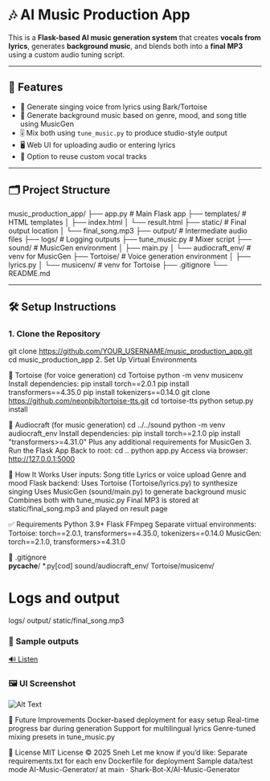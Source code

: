 
# 🎶 AI Music Production App

This is a **Flask-based AI music generation system** that creates **vocals from lyrics**, generates **background music**, and blends both into a **final MP3** using a custom audio tuning script.

---

## 🚀 Features

- 🎤 Generate singing voice from lyrics using Bark/Tortoise
- 🎼 Generate background music based on genre, mood, and song title using MusicGen
- 🎚️ Mix both using `tune_music.py` to produce studio-style output
- 🖥️ Web UI for uploading audio or entering lyrics
- 🔁 Option to reuse custom vocal tracks

---

## 🗂️ Project Structure

music_production_app/
├── app.py # Main Flask app
├── templates/ # HTML templates
│ ├── index.html
│ └── result.html
├── static/ # Final output location
│ └── final_song.mp3
├── output/ # Intermediate audio files
├── logs/ # Logging outputs
├── tune_music.py # Mixer script
├── sound/ # MusicGen environment
│ ├── main.py
│ └── audiocraft_env/ # venv for MusicGen
├── Tortoise/ # Voice generation environment
│ ├── lyrics.py
│ └── musicenv/ # venv for Tortoise
├── .gitignore
└── README.md


---

## 🛠️ Setup Instructions

### 1. Clone the Repository
git clone https://github.com/YOUR_USERNAME/music_production_app.git
cd music_production_app
2. Set Up Virtual Environments

🐢 Tortoise (for voice generation)
cd Tortoise
python -m venv musicenv
Install dependencies:
pip install torch==2.0.1
pip install transformers==4.35.0
pip install tokenizers==0.14.0
git clone https://github.com/neonbjb/tortoise-tts.git
cd tortoise-tts
python setup.py install

🎵 Audiocraft (for music generation)
cd ../../sound
python -m venv audiocraft_env
Install dependencies:
pip install torch==2.1.0
pip install "transformers>=4.31.0"
Plus any additional requirements for MusicGen
3. Run the Flask App
Back to root:
cd ..
python app.py
Access via browser: http://127.0.0.1:5000

🧪 How It Works
User inputs:
Song title
Lyrics or voice upload
Genre and mood
Flask backend:
Uses Tortoise (Tortoise/lyrics.py) to synthesize singing
Uses MusicGen (sound/main.py) to generate background music
Combines both with tune_music.py
Final MP3 is stored at static/final_song.mp3 and played on result page

✅ Requirements
Python 3.9+
Flask
FFmpeg
Separate virtual environments:
Tortoise: torch==2.0.1, transformers==4.35.0, tokenizers==0.14.0
MusicGen: torch==2.1.0, transformers>=4.31.0

📁 .gitignore\
__pycache__/
*.py[cod]
sound/audiocraft_env/
Tortoise/musicenv/

# Logs and output
logs/
output/
static/final_song.mp3


### 🌟 Sample outputs
[🔊 Listen](output/best_final_mix.wav) 

### 🖼️ UI Screenshot
![Alt Text](output/image.png)


🧠 Future Improvements
Docker-based deployment for easy setup
Real-time progress bar during generation
Support for multilingual lyrics
Genre-tuned mixing presets in tune_music.py

📝 License
MIT License © 2025 Sneh
Let me know if you’d like:
Separate requirements.txt for each env
Dockerfile for deployment
Sample data/test mode
AI-Music-Generator/ at main · Shark-Bot-X/AI-Music-Generator
